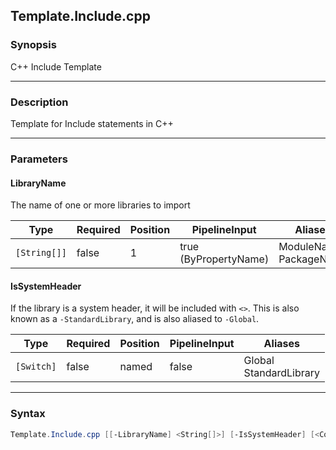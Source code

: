 Template.Include.cpp
--------------------

### Synopsis
C++ Include Template

---

### Description

Template for Include statements in C++

---

### Parameters
#### **LibraryName**
The name of one or more libraries to import

|Type        |Required|Position|PipelineInput        |Aliases                   |
|------------|--------|--------|---------------------|--------------------------|
|`[String[]]`|false   |1       |true (ByPropertyName)|ModuleName<br/>PackageName|

#### **IsSystemHeader**
If the library is a system header, it will be included with `<>`.
This is also known as a `-StandardLibrary`, and is also aliased to `-Global`.

|Type      |Required|Position|PipelineInput|Aliases                   |
|----------|--------|--------|-------------|--------------------------|
|`[Switch]`|false   |named   |false        |Global<br/>StandardLibrary|

---

### Syntax
```PowerShell
Template.Include.cpp [[-LibraryName] <String[]>] [-IsSystemHeader] [<CommonParameters>]
```
